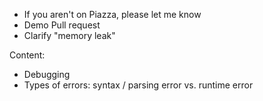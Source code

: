 - If you aren't on Piazza, please let me know
- Demo Pull request
- Clarify "memory leak"

Content:

- Debugging
- Types of errors: syntax / parsing error vs. runtime error
